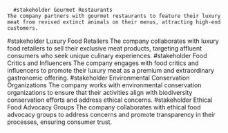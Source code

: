       #stakeholder Gourmet Restaurants
	The company partners with gourmet restaurants to feature their luxury meat from revived extinct animals on their menus, attracting high-end customers.
#stakeholder Luxury Food Retailers
	The company collaborates with luxury food retailers to sell their exclusive meat products, targeting affluent consumers who seek unique culinary experiences.
#stakeholder Food Critics and Influencers
	The company engages with food critics and influencers to promote their luxury meat as a premium and extraordinary gastronomic offering.
#stakeholder Environmental Conservation Organizations
	The company works with environmental conservation organizations to ensure that their activities align with biodiversity conservation efforts and address ethical concerns.
#stakeholder Ethical Food Advocacy Groups
	The company collaborates with ethical food advocacy groups to address concerns and promote transparency in their processes, ensuring consumer trust.

